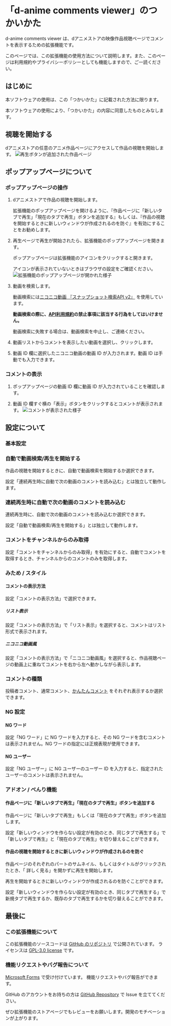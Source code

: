 # 「d-anime comments viewer」のつかいかた

d-anime comments viewer は、dアニメストアの映像作品視聴ページでコメントを表示するための拡張機能です。

このページでは、この拡張機能の使用方法について説明します。また、このページは利用規約やプライバシーポリシーとしても機能しますので、ご一読ください。

## はじめに

本ソフトウェアの使用は、この「つかいかた」に記載された方法に限ります。

本ソフトウェアの使用により、「つかいかた」の内容に同意したものとみなします。

## 視聴を開始する

dアニメストアの任意のアニメ作品ページにアクセスして作品の視聴を開始します。
![再生ボタンが追加された作品ページ](/img/menu.jpg)

## ポップアップページについて

### ポップアップページの操作

1. dアニメストアで作品の視聴を開始します。

   拡張機能のポップアップページを開けるように、『作品ページに「新しいタブで再生」「現在のタブで再生」ボタンを追加する』もしくは、『作品の視聴を開始するときに新しいウィンドウが作成されるのを防ぐ』を有効にすることをお勧めします。

2. 再生ページで再生が開始されたら、拡張機能のポップアップページを開きます。

   ポップアップページは拡張機能のアイコンをクリックすると開きます。

   アイコンが表示されていないときはブラウザの設定をご確認ください。
   ![拡張機能のポップアップページが開かれた様子](/img/popup.png)

3. 動画を検索します。

   動画検索には[ニコニコ動画 『スナップショット検索API v2』](https://site.nicovideo.jp/search-api-docs/snapshot) を使用しています。

   **動画検索の際に、[API利用規約](https://site.nicovideo.jp/search-api-docs/snapshot)の禁止事項に該当する行為をしてはいけません。**

   動画検索に失敗する場合は、動画検索を中止し、ご連絡ください。

4. 動画リストからコメントを表示したい動画を選択し、クリックします。

5. 動画 ID 欄に選択したニコニコ動画の動画 ID が入力されます。動画 ID は手動でも入力できます。

### コメントの表示

1. ポップアップページの動画 ID 欄に動画 ID が入力されていることを確認します。

2. 動画 ID 欄すぐ横の「表示」ボタンをクリックするとコメントが表示されます。
   ![コメントが表示された様子](/img/comments.jpg)

## 設定について

### 基本設定

### 自動で動画検索/再生を開始する

作品の視聴を開始するときに、自動で動画検索を開始するか選択できます。

設定「連続再生時に自動で次の動画のコメントを読み込む」とは独立して動作します。

### 連続再生時に自動で次の動画のコメントを読み込む

連続再生時に、自動で次の動画のコメントを読み込むか選択できます。

設定「自動で動画検索/再生を開始する」とは独立して動作します。

### コメントをチャンネルからのみ取得

設定「コメントをチャンネルからのみ取得」を有効にすると、自動でコメントを取得するとき、チャンネルからのコメントのみを取得します。

###  みため / スタイル

#### コメントの表示方法

設定「コメントの表示方法」で選択できます。

##### リスト表示

設定「コメントの表示方法」で「リスト表示」を選択すると、コメントはリスト形式で表示されます。

##### ニコニコ動画風

設定「コメントの表示方法」で「ニコニコ動画風」を選択すると、作品視聴ページの動画上に重ねてコメントを右から左へ動かしながら表示します。

### コメントの種類

投稿者コメント、通常コメント、[かんたんコメント](https://dic.nicovideo.jp/a/かんたんコメント) をそれぞれ表示するか選択できます。

### NG 設定

#### NG ワード

設定「NG ワード」に NG ワードを入力すると、その NG ワードを含むコメントは表示されません。NG ワードの指定には正規表現が使用できます。

#### NG ユーザー

設定「NG ユーザー」に NG ユーザーのユーザー ID を入力すると、指定されたユーザーのコメントは表示されません。

###  アドオン / べんり機能

#### 作品ページに「新しいタブで再生」「現在のタブで再生」ボタンを追加する

作品ページに「新しいタブで再生」もしくは「現在のタブで再生」ボタンを追加します。

設定「新しいウィンドウを作らない設定が有効のとき、同じタブで再生する」で「新しいタブで再生」と「現在のタブで再生」を切り替えることができます。

#### 作品の視聴を開始するときに新しいウィンドウが作成されるのを防ぐ

作品ページのそれぞれのパートのサムネイル、もしくはタイトルがクリックされたとき、「 詳しく見る」を開かずに再生を開始します。

再生を開始するときに新しいウィンドウが作成されるのを防ぐことができます。

設定「新しいウィンドウを作らない設定が有効のとき、同じタブで再生する」で新規タブで再生するか、既存のタブで再生するかを切り替えることができます。

## 最後に

### この拡張機能について

この拡張機能のソースコードは [GitHub のリポジトリ](https://github.com/gobosan/d-comments) で公開されています。
ライセンスは [GPL-3.0 license](https://github.com/gobosan/d-comments/blob/master/LICENSE.txt) です。

### 機能リクエストやバグ報告について

[Microsoft Forms](https://forms.office.com/r/JR9KksWHJD) で受け付けています。
機能リクエストやバグ報告ができます。

GitHub のアカウントをお持ちの方は [GitHub Repository](https://github.com/sopisoft/d-comments) で Issue を立ててください。

ぜひ拡張機能のストアページでもレビューをお願いします。開発のモチベーションが上がります。
